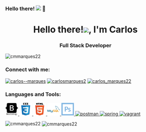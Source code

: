 ### Hello there!  <img src="http://emojis.slackmojis.com/emojis/images/1482947228/1532/lightsaber.png" > 👋

<!--
**cmmarques22/cmmarques22** is a ✨ _special_ ✨ repository because its `README.md` (this file) appears on your GitHub profile.

Here are some ideas to get you started:

- 🔭 I’m currently working on ...
- 🌱 I’m currently learning ...
- 👯 I’m looking to collaborate on ...
- 🤔 I’m looking for help with ...
- 💬 Ask me about ...
- 📫 How to reach me: ...
- 😄 Pronouns: ...
- ⚡ Fun fact: ...
-->


<h1 align="center">Hello there!<img src="http://emojis.slackmojis.com/emojis/images/1482947228/1532/lightsaber.png">, I'm Carlos</h1>
<h3 align="center">Full Stack Developer</h3>

<p align="left"> <img src="https://komarev.com/ghpvc/?username=cmmarques22&label=Profile%20views&color=0e75b6&style=flat" alt="cmmarques22" /> </p>

<h3 align="left">Connect with me:</h3>
<p align="left">
<a href="https://linkedin.com/in/carlos--marques" target="blank"><img align="center" src="https://raw.githubusercontent.com/rahuldkjain/github-profile-readme-generator/master/src/images/icons/Social/linked-in-alt.svg" alt="carlos--marques" height="30" width="40" /></a>
<a href="https://www.codechef.com/users/carlosmarques2" target="blank"><img align="center" src="https://cdn.jsdelivr.net/npm/simple-icons@3.1.0/icons/codechef.svg" alt="carlosmarques2" height="30" width="40" /></a>
<a href="https://www.hackerrank.com/carlos_marques22" target="blank"><img align="center" src="https://raw.githubusercontent.com/rahuldkjain/github-profile-readme-generator/master/src/images/icons/Social/hackerrank.svg" alt="carlos_marques22" height="30" width="40" /></a>
</p>

<h3 align="left">Languages and Tools:</h3>
<p align="left"> <a href="https://getbootstrap.com" target="_blank" rel="noreferrer"> <img src="https://raw.githubusercontent.com/devicons/devicon/master/icons/bootstrap/bootstrap-plain-wordmark.svg" alt="bootstrap" width="40" height="40"/> </a> <a href="https://www.w3schools.com/css/" target="_blank" rel="noreferrer"> <img src="https://raw.githubusercontent.com/devicons/devicon/master/icons/css3/css3-original-wordmark.svg" alt="css3" width="40" height="40"/> </a> <a href="https://www.w3.org/html/" target="_blank" rel="noreferrer"> <img src="https://raw.githubusercontent.com/devicons/devicon/master/icons/html5/html5-original-wordmark.svg" alt="html5" width="40" height="40"/> </a> <a href="https://www.mysql.com/" target="_blank" rel="noreferrer"> <img src="https://raw.githubusercontent.com/devicons/devicon/master/icons/mysql/mysql-original-wordmark.svg" alt="mysql" width="40" height="40"/> </a> <a href="https://www.photoshop.com/en" target="_blank" rel="noreferrer"> <img src="https://raw.githubusercontent.com/devicons/devicon/master/icons/photoshop/photoshop-line.svg" alt="photoshop" width="40" height="40"/> </a> <a href="https://postman.com" target="_blank" rel="noreferrer"> <img src="https://www.vectorlogo.zone/logos/getpostman/getpostman-icon.svg" alt="postman" width="40" height="40"/> </a> <a href="https://spring.io/" target="_blank" rel="noreferrer"> <img src="https://www.vectorlogo.zone/logos/springio/springio-icon.svg" alt="spring" width="40" height="40"/> </a> <a href="https://www.vagrantup.com/" target="_blank" rel="noreferrer"> <img src="https://www.vectorlogo.zone/logos/vagrantup/vagrantup-icon.svg" alt="vagrant" width="40" height="40"/> </a> </p>

<p><img align="left" src="https://github-readme-stats.vercel.app/api/top-langs?username=cmmarques22&show_icons=true&locale=en&layout=compact" alt="cmmarques22" /></p>

<p>&nbsp;<img align="center" src="https://github-readme-stats.vercel.app/api?username=cmmarques22&show_icons=true&locale=en" alt="cmmarques22" /></p>
